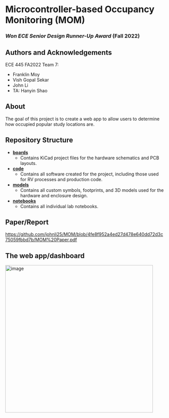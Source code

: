 # Microcontroller-based Occupancy Monitoring (MOM)

### *Won ECE Senior Design Runner-Up Award* (Fall 2022)

## Authors and Acknowledgements
ECE 445 FA2022 Team 7:
- Franklin Moy
- Vish Gopal Sekar
- John Li
- TA: Hanyin Shao

## About
The goal of this project is to create a web app to allow users to determine how occupied popular study locations are.

## Repository Structure
- [**boards**](boards)
  - Contains KiCad project files for the hardware schematics and PCB layouts.
- [**code**](code)
  - Contains all software created for the project, including those used for RV processes and production code.
- [**models**](models)
  - Contains all custom symbols, footprints, and 3D models used for the hardware and enclosure design.
- [**notebooks**](notebooks)
  - Contains all individual lab notebooks.
 
## Paper/Report
[https://github.com/johnli25/MOM/blob/4fe8f952a4ed27d478e640dd72d3c75059fbbd7b/MOM%20Paper.pdf
](https://github.com/johnli25/MOM/blob/main/MOM%20Paper.pdf)
## The web app/dashboard
<img width="465" alt="image" src="https://github.com/johnli25/MOM/assets/59215442/2c58ca27-b695-4e6f-bdcb-2bf111d51bc8">


